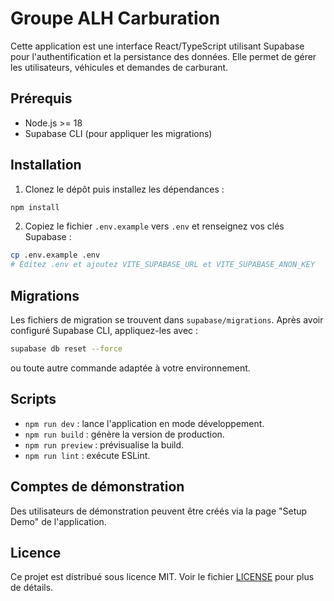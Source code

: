 # Groupe ALH Carburation

Cette application est une interface React/TypeScript utilisant Supabase pour l'authentification et la persistance des données. Elle permet de gérer les utilisateurs, véhicules et demandes de carburant.

## Prérequis

- Node.js >= 18
- Supabase CLI (pour appliquer les migrations)

## Installation

1. Clonez le dépôt puis installez les dépendances :

```bash
npm install
```

2. Copiez le fichier `.env.example` vers `.env` et renseignez vos clés Supabase :

```bash
cp .env.example .env
# Éditez .env et ajoutez VITE_SUPABASE_URL et VITE_SUPABASE_ANON_KEY
```

## Migrations

Les fichiers de migration se trouvent dans `supabase/migrations`. Après avoir configuré Supabase CLI, appliquez-les avec :

```bash
supabase db reset --force
```

ou toute autre commande adaptée à votre environnement.

## Scripts

- `npm run dev` : lance l'application en mode développement.
- `npm run build` : génère la version de production.
- `npm run preview` : prévisualise la build.
- `npm run lint` : exécute ESLint.

## Comptes de démonstration

Des utilisateurs de démonstration peuvent être créés via la page "Setup Demo" de l'application.

## Licence

Ce projet est distribué sous licence MIT. Voir le fichier [LICENSE](LICENSE) pour plus de détails.
